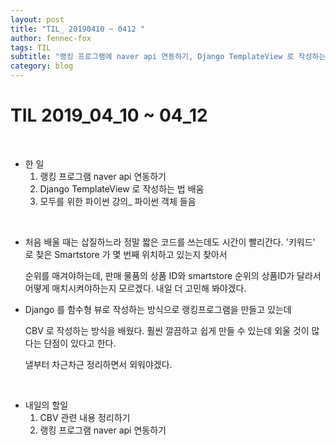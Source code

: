 ```yaml
---
layout: post
title: "TIL_ 20190410 ~ 0412 "
author: fennec-fox
tags: TIL
subtitle: "랭킹 프로그램에 naver api 연동하기, Django TemplateView 로 작성하는 법 배움"
category: blog
---
```


# TIL 2019_04_10 ~ 04_12

<br>

- 한 일
  1. 랭킹 프로그램 naver api 연동하기
  2. Django TemplateView 로 작성하는 법 배움
  3. 모두를 위한 파이썬 강의_ 파이썬 객체 들음

<br>

- 처음 배울 때는 삽질하느라 정말 짧은 코드를 쓰는데도 시간이 빨리간다. '키워드' 로 찾은 Smartstore 가 몇 번째 위치하고 있는지 찾아서 

  순위를 매겨야하는데,  판매 물품의 상품 ID와 smartstore 순위의 상품ID가 달라서 어떻게 매치시켜야하는지 모르겠다. 내일 더 고민해 봐야겠다.  

- Django 를 함수형 뷰로 작성하는 방식으로 랭킹프로그램을 만들고 있는데

  CBV 로 작성하는 방식을 배웠다. 훨씬 깔끔하고 쉽게 만들 수 있는데 외울 것이 많다는 단점이 있다고 한다. 

  낼부터 차근차근 정리하면서 외워야겠다.

<br>

- 내일의 할일
  1. CBV 관련 내용 정리하기 
  2. 랭킹 프로그램 naver api 연동하기

